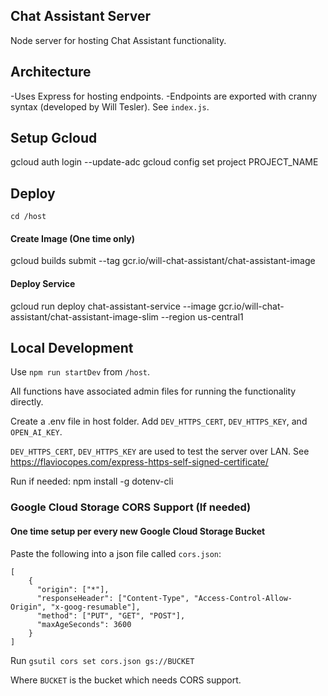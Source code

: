 ## Chat Assistant Server

Node server for hosting Chat Assistant functionality.

## Architecture

-Uses Express for hosting endpoints.
-Endpoints are exported with cranny syntax (developed by Will Tesler). See `index.js`.

## Setup Gcloud

gcloud auth login --update-adc
gcloud config set project PROJECT_NAME

## Deploy

`cd /host`

#### Create Image (One time only)
gcloud builds submit --tag gcr.io/will-chat-assistant/chat-assistant-image

#### Deploy Service
gcloud run deploy chat-assistant-service --image gcr.io/will-chat-assistant/chat-assistant-image-slim --region us-central1

## Local Development

Use `npm run startDev` from `/host`.

All functions have associated admin files for running the functionality directly.

Create a .env file in host folder. Add `DEV_HTTPS_CERT`, `DEV_HTTPS_KEY`, and `OPEN_AI_KEY`.

`DEV_HTTPS_CERT`, `DEV_HTTPS_KEY` are used to test the server over LAN.
See https://flaviocopes.com/express-https-self-signed-certificate/

Run if needed:
npm install -g dotenv-cli

### Google Cloud Storage CORS Support (If needed)

#### One time setup per every new Google Cloud Storage Bucket
Paste the following into a json file called `cors.json`:
```
[
    {
      "origin": ["*"],
      "responseHeader": ["Content-Type", "Access-Control-Allow-Origin", "x-goog-resumable"],
      "method": ["PUT", "GET", "POST"],
      "maxAgeSeconds": 3600
    }
]
```

Run `gsutil cors set cors.json gs://BUCKET`

Where `BUCKET` is the bucket which needs CORS support.
